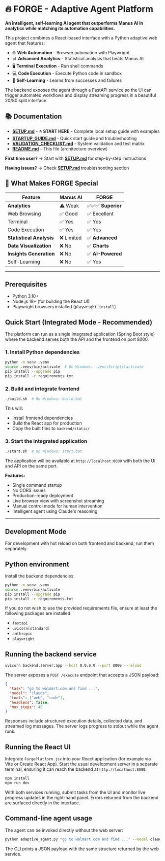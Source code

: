 # 🔥 FORGE - Adaptive Agent Platform

**An intelligent, self-learning AI agent that outperforms Manus AI in analytics while matching its automation capabilities.**

This project combines a React-based interface with a Python adaptive web agent that features:
- 🌐 **Web Automation** - Browser automation with Playwright
- 📊 **Advanced Analytics** - Statistical analysis that beats Manus AI
- 🖥️ **Terminal Execution** - Run shell commands
- 💻 **Code Execution** - Execute Python code in sandbox
- 🧠 **Self-Learning** - Learns from successes and failures

The backend exposes the agent through a FastAPI service so the UI can trigger automated workflows and display streaming progress in a beautiful 20/80 split interface.

## 📚 Documentation

- **[SETUP.md](./SETUP.md)** - **⭐ START HERE** - Complete local setup guide with examples
- **[STARTUP_GUIDE.md](./STARTUP_GUIDE.md)** - Quick start guide and troubleshooting
- **[VALIDATION_CHECKLIST.md](./VALIDATION_CHECKLIST.md)** - System validation and test matrix
- **[README.md](./README.md)** - This file (architecture overview)

**First time user?** → Start with **[SETUP.md](./SETUP.md)** for step-by-step instructions

**Having issues?** → Check **[SETUP.md](./SETUP.md)** troubleshooting section

## 🎯 What Makes FORGE Special

| Feature | Manus AI | FORGE |
|---------|----------|-------|
| **Analytics** | ⚠️ Weak | ✅✅✅ **Superior** |
| Web Browsing | ✅ Good | ✅ Excellent |
| Terminal | ✅ Yes | ✅ Yes |
| Code Execution | ✅ Yes | ✅ Yes |
| **Statistical Analysis** | ❌ Limited | ✅ **Advanced** |
| **Data Visualization** | ❌ No | ✅ **Charts** |
| **Insights Generation** | ❌ No | ✅ **AI-Powered** |
| Self-Learning | ❌ No | ✅ Yes |

---

## Prerequisites

- Python 3.10+
- Node.js 18+ (for building the React UI)
- Playwright browsers installed (`playwright install`)

## Quick Start (Integrated Mode - Recommended)

The platform can run as a single integrated application (Spring Boot style) where the backend serves both the API and the frontend on port 8000.

### 1. Install Python dependencies

```bash
python -m venv .venv
source .venv/bin/activate  # On Windows: .venv\Scripts\activate
pip install --upgrade pip
pip install -r requirements.txt
```

### 2. Build and integrate frontend

```bash
./build.sh  # On Windows: build.bat
```

This will:
- Install frontend dependencies
- Build the React app for production
- Copy the built files to `backend/static/`

### 3. Start the integrated application

```bash
./start.sh  # On Windows: start.bat
```

The application will be available at `http://localhost:8000` with both the UI and API on the same port.

**Features:**
- Single command startup
- No CORS issues
- Production-ready deployment
- Live browser view with screenshot streaming
- Manual control mode for human intervention
- Intelligent agent using Claude's reasoning

---

## Development Mode

For development with hot reload on both frontend and backend, run them separately:

## Python environment

Install the backend dependencies:

```bash
python -m venv .venv
source .venv/bin/activate
pip install --upgrade pip
pip install -r requirements.txt
```

If you do not wish to use the provided requirements file, ensure at least the following packages are installed:

- `fastapi`
- `uvicorn[standard]`
- `anthropic`
- `playwright`

## Running the backend service

```bash
uvicorn backend.server:app --host 0.0.0.0 --port 8000 --reload
```

The server exposes a `POST /execute` endpoint that accepts a JSON payload:

```json
{
  "task": "go to walmart.com and find ...",
  "model": "claude",
  "tools": ["web", "code"],
  "headless": false,
  "max_steps": 40
}
```

Responses include structured execution details, collected data, and streamed log messages. The server logs progress to stdout while the agent runs.

## Running the React UI

Integrate `ForgePlatform.jsx` into your React application (for example via Vite or Create React App). Start the usual development server in a separate terminal, ensuring it can reach the backend at `http://localhost:8000`:

```bash
npm install
npm run dev
```

With both services running, submit tasks from the UI and monitor live progress updates in the right-hand panel. Errors returned from the backend are surfaced directly in the interface.

## Command-line agent usage

The agent can be invoked directly without the web server:

```bash
python adaptive_agent.py "go to walmart.com and find ..." --model claude --headless
```

The CLI prints a JSON payload with the same structure returned by the web service.
